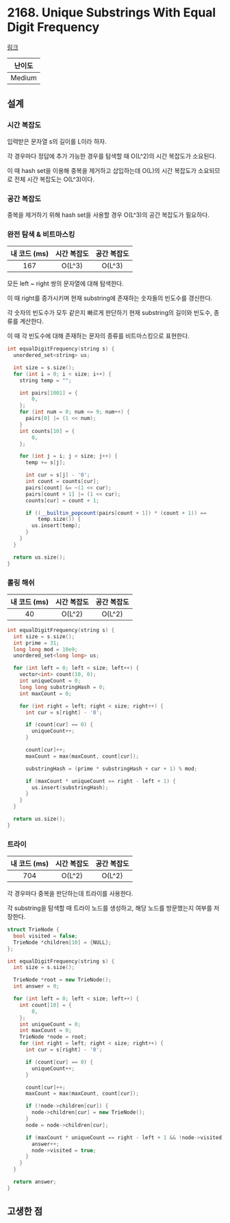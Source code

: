 # 2168. Unique Substrings With Equal Digit Frequency

[링크](https://leetcode.com/problems/unique-substrings-with-equal-digit-frequency/description/)

| 난이도 |
| :----: |
| Medium |

## 설계

### 시간 복잡도

입력받은 문자열 s의 길이를 L이라 하자.

각 경우마다 정답에 추가 가능한 경우를 탐색할 때 O(L^2)의 시간 복잡도가 소요된다.

이 때 hash set을 이용해 중복을 제거하고 삽입하는데 O(L)의 시간 복잡도가 소요되므로 전체 시간 복잡도는 O(L^3)이다.

### 공간 복잡도

중복을 제거하기 위해 hash set을 사용할 경우 O(L^3)의 공간 복잡도가 필요하다.

### 완전 탐색 & 비트마스킹

| 내 코드 (ms) | 시간 복잡도 | 공간 복잡도 |
| :----------: | :---------: | :---------: |
|     167      |   O(L^3)    |   O(L^3)    |

모든 left ~ right 쌍의 문자열에 대해 탐색한다.

이 때 right를 증가시키며 현재 substring에 존재하는 숫자들의 빈도수를 갱신한다.

각 숫자의 빈도수가 모두 같은지 빠르게 판단하기 현재 substring의 길이와 빈도수, 종류를 계산한다.

이 때 각 빈도수에 대해 존재하는 문자의 종류를 비트마스킹으로 표현한다.

```cpp
int equalDigitFrequency(string s) {
  unordered_set<string> us;

  int size = s.size();
  for (int i = 0; i < size; i++) {
    string temp = "";

    int pairs[1001] = {
        0,
    };
    for (int num = 0; num <= 9; num++) {
      pairs[0] |= (1 << num);
    }
    int counts[10] = {
        0,
    };

    for (int j = i; j < size; j++) {
      temp += s[j];

      int cur = s[j] - '0';
      int count = counts[cur];
      pairs[count] &= ~(1 << cur);
      pairs[count + 1] |= (1 << cur);
      counts[cur] = count + 1;

      if ((__builtin_popcount(pairs[count + 1]) * (count + 1)) ==
          temp.size()) {
        us.insert(temp);
      }
    }
  }

  return us.size();
}
```

### 롤링 해쉬

| 내 코드 (ms) | 시간 복잡도 | 공간 복잡도 |
| :----------: | :---------: | :---------: |
|      40      |   O(L^2)    |   O(L^2)    |

```cpp
int equalDigitFrequency(string s) {
  int size = s.size();
  int prime = 31;
  long long mod = 10e9;
  unordered_set<long long> us;

  for (int left = 0; left < size; left++) {
    vector<int> count(10, 0);
    int uniqueCount = 0;
    long long substringHash = 0;
    int maxCount = 0;

    for (int right = left; right < size; right++) {
      int cur = s[right] - '0';

      if (count[cur] == 0) {
        uniqueCount++;
      }

      count[cur]++;
      maxCount = max(maxCount, count[cur]);

      substringHash = (prime * substringHash + cur + 1) % mod;

      if (maxCount * uniqueCount == right - left + 1) {
        us.insert(substringHash);
      }
    }
  }

  return us.size();
}
```

### 트라이

| 내 코드 (ms) | 시간 복잡도 | 공간 복잡도 |
| :----------: | :---------: | :---------: |
|     704      |   O(L^2)    |   O(L^2)    |

각 경우마다 중복을 판단하는데 트라이를 사용한다.

각 substring을 탐색할 때 트라이 노드를 생성하고, 해당 노드를 방문했는지 여부를 저장한다.

```cpp
struct TrieNode {
  bool visited = false;
  TrieNode *children[10] = {NULL};
};

int equalDigitFrequency(string s) {
  int size = s.size();

  TrieNode *root = new TrieNode();
  int answer = 0;

  for (int left = 0; left < size; left++) {
    int count[10] = {
        0,
    };
    int uniqueCount = 0;
    int maxCount = 0;
    TrieNode *node = root;
    for (int right = left; right < size; right++) {
      int cur = s[right] - '0';

      if (count[cur] == 0) {
        uniqueCount++;
      }

      count[cur]++;
      maxCount = max(maxCount, count[cur]);

      if (!node->children[cur]) {
        node->children[cur] = new TrieNode();
      }
      node = node->children[cur];

      if (maxCount * uniqueCount == right - left + 1 && !node->visited) {
        answer++;
        node->visited = true;
      }
    }
  }

  return answer;
}
```

## 고생한 점
